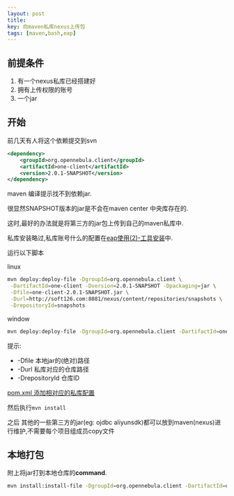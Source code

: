 ```yaml
---
layout: post
title: 
key: 向maven私库nexus上传包
tags: [maven,bash,eap]
---
```


## 前提条件

1. 有一个nexus私库已经搭建好
2. 拥有上传权限的账号
3. 一个jar

## 开始

前几天有人将这个依赖提交到svn
```xml
<dependency>
    <groupId>org.opennebula.client</groupId>
    <artifactId>one-client</artifactId>
    <version>2.0.1-SNAPSHOT</version>
</dependency>
```

maven 编译提示找不到依赖jar.

很显然SNAPSHOT版本的jar是不会在maven center 中央库存在的.

这时,最好的办法就是将第三方的jar包上传到自己的maven私库中.

私库安装略过,私库账号什么的配置在[eap使用(2)-工具安装](/2018/01/24/eap使用(2)-工具安装.html#项目级私库配置)中.

运行以下脚本

linux
```bash
mvn deploy:deploy-file -DgroupId=org.opennebula.client \
 -DartifactId=one-client -Dversion=2.0.1-SNAPSHOT -Dpackaging=jar \
 -Dfile=one-client-2.0.1-SNAPSHOT.jar \
 -Durl=http://soft126.com:8081/nexus/content/repositories/snapshots \
 -DrepositoryId=snapshots
```

window
```bash
mvn deploy:deploy-file -DgroupId=org.opennebula.client -DartifactId=one-client -Dversion=2.0.1-SNAPSHOT -Dpackaging=jar -Dfile=E:\qqDownload\one-client-2.0.1-SNAPSHOT.jar -Durl=http://soft126.com:8081/nexus/content/repositories/snapshots -DrepositoryId=snapshots
```

提示: 
* -Dfile 本地jar的(绝对)路径
* -Durl 私库对应的仓库路径
* -DrepositoryId 仓库ID


[pom.xml 添加相对应的私库配置](/2018/01/24/eap使用(2)-工具安装.html#项目级私库配置)


然后执行`mvn install`


之后 其他的一些第三方的jar(eg: ojdbc aliyunsdk)都可以放到maven(nexus)进行维护,不需要每个项目组成员copy文件


## 本地打包

附上将jar打到本地仓库的**command**.

```bash
mvn install:install-file -DgroupId=org.opennebula.client -DartifactId=one-client -Dversion=2.0.1-SNAPSHOT -Dpackaging=jar -Dfile=E:\qqDownload\one-client-2.0.1-SNAPSHOT.jar
```



 